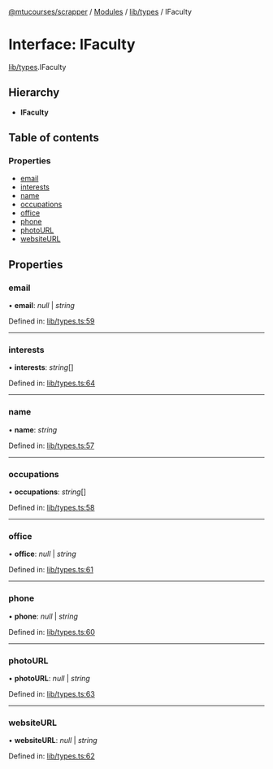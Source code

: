 [@mtucourses/scrapper](../../README.md) / [Modules](../../modules.md) / [lib/types](../../modules/lib_types.md) / IFaculty

# Interface: IFaculty

[lib/types](../../modules/lib_types.md).IFaculty

## Hierarchy

* **IFaculty**

## Table of contents

### Properties

- [email](types.ifaculty.md#email)
- [interests](types.ifaculty.md#interests)
- [name](types.ifaculty.md#name)
- [occupations](types.ifaculty.md#occupations)
- [office](types.ifaculty.md#office)
- [phone](types.ifaculty.md#phone)
- [photoURL](types.ifaculty.md#photourl)
- [websiteURL](types.ifaculty.md#websiteurl)

## Properties

### email

• **email**: *null* \| *string*

Defined in: [lib/types.ts:59](https://github.com/Michigan-Tech-Courses/scrapper/blob/99c1f8f/src/lib/types.ts#L59)

___

### interests

• **interests**: *string*[]

Defined in: [lib/types.ts:64](https://github.com/Michigan-Tech-Courses/scrapper/blob/99c1f8f/src/lib/types.ts#L64)

___

### name

• **name**: *string*

Defined in: [lib/types.ts:57](https://github.com/Michigan-Tech-Courses/scrapper/blob/99c1f8f/src/lib/types.ts#L57)

___

### occupations

• **occupations**: *string*[]

Defined in: [lib/types.ts:58](https://github.com/Michigan-Tech-Courses/scrapper/blob/99c1f8f/src/lib/types.ts#L58)

___

### office

• **office**: *null* \| *string*

Defined in: [lib/types.ts:61](https://github.com/Michigan-Tech-Courses/scrapper/blob/99c1f8f/src/lib/types.ts#L61)

___

### phone

• **phone**: *null* \| *string*

Defined in: [lib/types.ts:60](https://github.com/Michigan-Tech-Courses/scrapper/blob/99c1f8f/src/lib/types.ts#L60)

___

### photoURL

• **photoURL**: *null* \| *string*

Defined in: [lib/types.ts:63](https://github.com/Michigan-Tech-Courses/scrapper/blob/99c1f8f/src/lib/types.ts#L63)

___

### websiteURL

• **websiteURL**: *null* \| *string*

Defined in: [lib/types.ts:62](https://github.com/Michigan-Tech-Courses/scrapper/blob/99c1f8f/src/lib/types.ts#L62)
